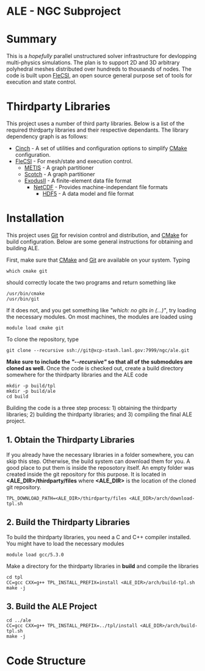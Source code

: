 # ALE - NGC Subproject

# Summary
This is a *hopefully* parallel unstructured solver infrastructure for devlopping multi-physics simulations. The plan is to support 2D and 3D arbitrary polyhedral meshes distributed over hundreds to thousands of nodes. The code is built upon [FleCSI](https://github.com/flecsi/flecsi), an open source general purpose set of tools for execution and state control.

# Thirdparty Libraries
This project uses a number of third party libraries.  Below is a list of the required thirdparty libraries and their respective dependants. The library dependency graph is as follows:
* [Cinch](https://github.com/losalamos/cinch) - A set of utilities and configuration options to simplify [CMake](https://cmake.org/) configuration.
* [FleCSI](https://github.com/flecsi/flecsi) - For mesh/state and execution control.
  - [METIS](http://glaros.dtc.umn.edu/gkhome/metis/metis/overview) - A graph partitioner
  - [Scotch](https://www.labri.fr/perso/pelegrin/scotch/) - A graph partitioner
  - [ExodusII](https://sourceforge.net/projects/exodusii/) - A finite-element data file format
    - [NetCDF](http://www.unidata.ucar.edu/software/netcdf/) - Provides machine-independant file formats
      - [HDF5](https://www.hdfgroup.org/HDF5/) - A data model and file format

# Installation
This project uses [Git](https://git-scm.com/) for revision control and distribution, and [CMake](https://cmake.org/) for build configuration.  Below are some general instructions for obtaining and building ALE.

First, make sure that [CMake](https://cmake.org/) and [Git](https://git-scm.com/) are available on your system.  Typing
 
    which cmake git 
   
should correctly locate the two programs and return something like

    /usr/bin/cmake
    /usr/bin/git

If it does not, and you get something like *"which: no gits in (...)"*, try loading the necessary modules.  On most machines, the modules are loaded using

    module load cmake git

To clone the repository, type

    git clone --recursive ssh://git@xcp-stash.lanl.gov:7999/ngc/ale.git
    
**Make sure to include the *"\-\-recursive"* so that all of the submodules are cloned as well.**  Once the code is checked out, create a build directory somewhere for the thirdparty libraries and the ALE code

    mkdir -p build/tpl
    mkdir -p build/ale
    cd build
    
Building the code is a three step process:  1) obtaining the thirdparty libraries; 2) building the thirdparty libraries; and 3) compiling the final ALE project.

## 1. Obtain the Thirdparty Libraries
If you already have the necessary libraries in a folder somewhere, you can skip this step.  Otherwise, the build system can download them for you.  A good place to put them is inside the reposotory itself.  An empty folder was created inside the git repository for this purpose.  It is located in **<ALE_DIR>/thirdparty/files** where **<ALE_DIR>** is the location of the cloned git repository.

    TPL_DOWNLOAD_PATH=<ALE_DIR>/thirdparty/files <ALE_DIR>/arch/download-tpl.sh

## 2. Build the Thirdparty Libraries
To build the thirdparty libraries, you need a C and C++ compiler installed.  You might have to load the necessary modules

    module load gcc/5.3.0

Make a directory for the thirdparty libraries in **build** and compile the libraries

    cd tpl
    CC=gcc CXX=g++ TPL_INSTALL_PREFIX=install <ALE_DIR>/arch/build-tpl.sh
    make -j

## 3. Build the ALE Project

    cd ../ale
    CC=gcc CXX=g++ TPL_INSTALL_PREFIX=../tpl/install <ALE_DIR>/arch/build-tpl.sh
    make -j


# Code Structure

